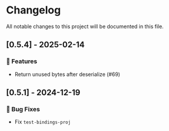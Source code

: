 # Changelog

All notable changes to this project will be documented in this file.

## [0.5.4] - 2025-02-14

### 🚀 Features

- Return unused bytes after deserialize (#69)

<!-- generated by git-cliff -->
<!-- generated by git-cliff -->
<!-- generated by git-cliff -->
## [0.5.1] - 2024-12-19

### 🐛 Bug Fixes

- Fix `test-bindings-proj`

<!-- generated by git-cliff -->
